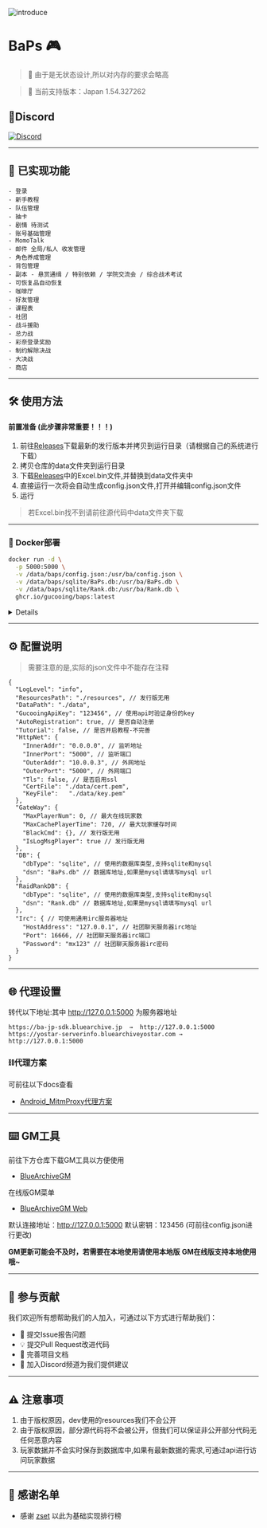 ![introduce](https://socialify.git.ci/gucooing/BaPs/image?description=1&font=Source+Code+Pro&forks=1&issues=1&language=1&name=1&owner=1&pattern=Plus&pulls=1&stargazers=1&theme=Light)

# BaPs 🎮

> 🌟 由于是无状态设计,所以对内存的要求会略高
  
> 📅 当前支持版本：Japan 1.54.327262

## 📍Discord

[![Discord](https://img.shields.io/badge/Join-Discord-blue?logo=discord&logoSize=auto)](https://discord.gg/222yVp6pUq)


---
## 🚀 已实现功能
```
- 登录  
- 新手教程  
- 队伍管理  
- 抽卡  
- 剧情 待测试  
- 账号基础管理  
- MomoTalk  
- 邮件 全局/私人 收发管理  
- 角色养成管理  
- 背包管理  
- 副本 - 悬赏通缉 / 特别依赖 / 学院交流会 / 综合战术考试  
- 可恢复品自动恢复  
- 咖啡厅  
- 好友管理  
- 课程表  
- 社团  
- 战斗援助  
- 总力战  
- 彩奈登录奖励  
- 制约解除决战  
- 大决战  
- 商店
```
---
## 🛠️ 使用方法

#### 前置准备 (此步骤非常重要！！！)

1. 前往[Releases](https://github.com/gucooing/BaPs/releases/latest)下载最新的发行版本并拷贝到运行目录（请根据自己的系统进行下载）
2. 拷贝仓库的data文件夹到运行目录
3. 下载[Releases](https://github.com/gucooing/BaPs/releases/latest)中的Excel.bin文件,并替换到data文件夹中
4. 直接运行一次将会自动生成config.json文件,打开并编辑config.json文件
5. 运行

>若Excel.bin找不到请前往源代码中data文件夹下载
---

### 🐳 Docker部署
```bash
docker run -d \
  -p 5000:5000 \
  -v /data/baps/config.json:/usr/ba/config.json \
  -v /data/baps/sqlite/BaPs.db:/usr/ba/BaPs.db \
  -v /data/baps/sqlite/Rank.db:/usr/ba/Rank.db \
  ghcr.io/gucooing/baps:latest
``` 
<details>
你展开了一个可用的镜像加速,这个镜像加速站来源于网络

```
docker run -d \
  -p 5000:5000 \
  -v /data/baps/config.json:/usr/ba/config.json \
  -v /data/baps/sqlite/BaPs.db:/usr/ba/BaPs.db \
  -v /data/baps/sqlite/Rank.db:/usr/ba/Rank.db \
  ghcr.nju.edu.cn/gucooing/baps:latest
```
</details>

---

## ⚙️ 配置说明
>需要注意的是,实际的json文件中不能存在注释
```
{
  "LogLevel": "info",
  "ResourcesPath": "./resources", // 发行版无用
  "DataPath": "./data",
  "GucooingApiKey": "123456", // 使用api时验证身份的key
  "AutoRegistration": true, // 是否自动注册
  "Tutorial": false, // 是否开启教程-不完善
  "HttpNet": {
    "InnerAddr": "0.0.0.0", // 监听地址
    "InnerPort": "5000", // 监听端口
    "OuterAddr": "10.0.0.3", // 外网地址
    "OuterPort": "5000", // 外网端口
    "Tls": false, // 是否启用ssl
    "CertFile": "./data/cert.pem",
    "KeyFile":   "./data/key.pem"
  },
  "GateWay": {
    "MaxPlayerNum": 0, // 最大在线玩家数
    "MaxCachePlayerTime": 720, // 最大玩家缓存时间
    "BlackCmd": {}, // 发行版无用
    "IsLogMsgPlayer": true // 发行版无用
  },
  "DB": {
    "dbType": "sqlite", // 使用的数据库类型,支持sqlite和mysql
    "dsn": "BaPs.db" // 数据库地址,如果是mysql请填写mysql url
  },
  "RaidRankDB": {
    "dbType": "sqlite", // 使用的数据库类型,支持sqlite和mysql
    "dsn": "Rank.db" // 数据库地址,如果是mysql请填写mysql url
  },
  "Irc": { // 可使用通用irc服务器地址
    "HostAddress": "127.0.0.1", // 社团聊天服务器irc地址
    "Port": 16666, // 社团聊天服务器irc端口
    "Password": "mx123" // 社团聊天服务器irc密码
  }
}
```
---

## 🌐 代理设置
转代以下地址:其中 http://127.0.0.1:5000 为服务器地址
```plaintext
https://ba-jp-sdk.bluearchive.jp  →  http://127.0.0.1:5000
https://yostar-serverinfo.bluearchiveyostar.com → http://127.0.0.1:5000
```

### ⛓️代理方案

可前往以下docs查看
- [Android_MitmProxy代理方案](Android_Mitmproxy_Readme_ZH.md)

---

## ⌨️ GM工具
前往下方仓库下载GM工具以方便使用

- [BlueArchiveGM](https://github.com/PrimeStudentCouncil/BlueArchiveGM/releases/latest)

在线版GM菜单

- [BlueArchiveGM Web](https://gm.bluearchive.cc)

默认连接地址：http://127.0.0.1:5000 
默认密钥：123456 (可前往config.json进行更改)

**GM更新可能会不及时，若需要在本地使用请使用本地版**
**GM在线版支持本地使用哦~**

---
## 🤝 参与贡献
我们欢迎所有想帮助我们的人加入，可通过以下方式进行帮助我们：
- 🐛 提交Issue报告问题
- 💡 提交Pull Request改进代码
- 📖 完善项目文档
- 🚀 加入Discord频道为我们提供建议
---

## ⚠️ 注意事项
1. 由于版权原因，dev使用的resources我们不会公开
2. 由于版权原因，部分源代码将不会被公开，但我们可以保证非公开部分代码无任何恶意内容
3. 玩家数据并不会实时保存到数据库中,如果有最新数据的需求,可通过api进行访问玩家数据

---
## 🤜 感谢名单

- 感谢 [zset](https://github.com/liyiheng/zset) 以此为基础实现排行榜